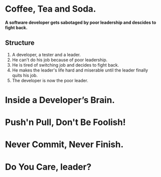 # Coffee, Tea and Soda.
**A software developer gets sabotaged by poor leadership and descides to fight back.**

## Structure
1. A developer, a tester and a leader.
1. He can't do his job because of poor leadership.
1. He is tired of switching job and decides to fight back.
1. He makes the leader's life hard and miserable until the leader finally quits his job.
1. The developer is now the poor leader.

# Inside a Developer’s Brain.

# Push'n Pull, Don't Be Foolish!

# Never Commit, Never Finish.

# Do You Care, leader?
